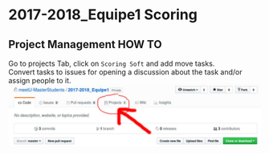 # 2017-2018_Equipe1 Scoring

## Project Management HOW TO
Go to projects Tab, click on `Scoring Soft` and add move tasks.  
Convert tasks to issues for opening a discussion about the task and/or assign people to it.
![](./images/screenshot.jpg)
